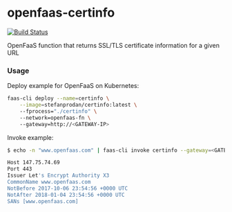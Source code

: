 # openfaas-certinfo

[![Build Status](https://travis-ci.org/stefanprodan/openfaas-certinfo.svg?branch=master)](https://travis-ci.org/stefanprodan/openfaas-certinfo)

OpenFaaS function that returns SSL/TLS certificate information for a given URL

### Usage

Deploy example for OpenFaaS on Kubernetes:

```bash
faas-cli deploy --name=certinfo \
    --image=stefanprodan/certinfo:latest \		
    --fprocess="./certinfo" \		
    --network=openfaas-fn \		
    --gateway=http://<GATEWAY-IP> 
```

Invoke example:

```bash
$ echo -n "www.openfaas.com" | faas-cli invoke certinfo --gateway=<GATEWAY-IP>

Host 147.75.74.69
Port 443
Issuer Let's Encrypt Authority X3
CommonName www.openfaas.com
NotBefore 2017-10-06 23:54:56 +0000 UTC
NotAfter 2018-01-04 23:54:56 +0000 UTC
SANs [www.openfaas.com]
```

